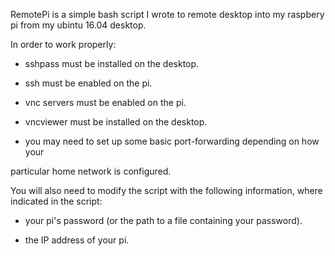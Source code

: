 RemotePi is a simple bash script I wrote to remote desktop into my raspbery
pi from my ubintu 16.04 desktop. 

In order to work properly:

- sshpass must be installed on the desktop.

- ssh must be enabled on the pi.

- vnc servers must be enabled on the pi.

- vncviewer must be installed on the desktop.

- you may need to set up some basic port-forwarding depending on how your

particular home network is configured.

You will also need to modify the script with the following information,
where indicated in the script:

- your pi's password (or the path to a file containing your password).

- the IP address of your pi.
